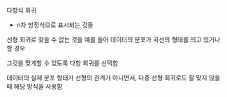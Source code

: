 다항식 회귀
- n차 방정식으로 표시되는 것들

선형 회귀로 찾을 수 없는 것들 예를 들어 데이터의 분포가 곡선의 형태를 띄고 있거나 할 경우

그것을 맞게할 수 있도록 다항 회귀를 선택함

데이터의 실제 분포 형태가 선형의 관계가 아니면서, 다중 선형 회귀로도 잘 맞지 않을 때 해당 방식을 사용함
